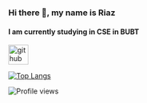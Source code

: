 ### Hi there 👋, my name is Riaz
#### I am currently studying in CSE in  BUBT




[<img src='https://cdn.jsdelivr.net/npm/simple-icons@3.0.1/icons/github.svg' alt='github' height='40'>](https://github.com/Riaz344)  

[![Top Langs](https://github-readme-stats.vercel.app/api/top-langs/?username=Riaz344)](https://github.com/anuraghazra/github-readme-stats)

![Profile views](https://gpvc.arturio.dev/Riaz344)  
